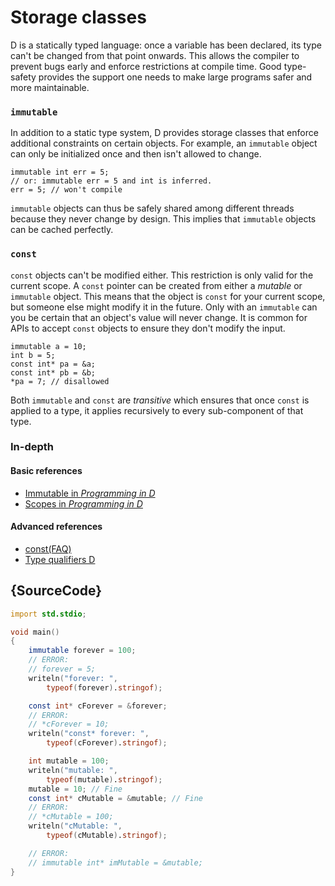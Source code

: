 # Storage classes

D is a statically typed language: once a variable has been declared,
its type can't be changed from that point onwards. This allows
the compiler to prevent bugs early and enforce restrictions
at compile time.  Good type-safety provides the support one needs
to make large programs safer and more maintainable.

### `immutable`

In addition to a static type system, D provides
storage classes that enforce additional
constraints on certain objects. For example, an
`immutable` object can only
be initialized once and then isn't
allowed to change.

    immutable int err = 5;
    // or: immutable err = 5 and int is inferred.
    err = 5; // won't compile

`immutable` objects can thus be safely shared among different threads
because they never change by design. This implies that `immutable`
objects can be cached perfectly.

### `const`

`const` objects can't be modified either. This
restriction is only valid for the current scope. A `const`
pointer can be created from either a *mutable* or
`immutable` object. This means that the object
is `const` for your current scope, but someone
else might modify it in the future. Only with an `immutable`
can you be certain that an object's value will never
change. It is common for APIs to accept `const` objects
to ensure they don't modify the input.

    immutable a = 10;
    int b = 5;
    const int* pa = &a;
    const int* pb = &b;
    *pa = 7; // disallowed

Both `immutable` and `const` are _transitive_ which ensures that once
`const` is applied to a type, it applies recursively to every sub-component of that type.

### In-depth

#### Basic references

- [Immutable in _Programming in D_](http://ddili.org/ders/d.en/const_and_immutable.html)
- [Scopes in _Programming in D_](http://ddili.org/ders/d.en/name_space.html)

#### Advanced references

- [const(FAQ)](https://dlang.org/const-faq.html)
- [Type qualifiers D](https://dlang.org/spec/const3.html)

## {SourceCode}

```d
import std.stdio;

void main()
{
    immutable forever = 100;
    // ERROR:
    // forever = 5;
    writeln("forever: ",
        typeof(forever).stringof);

    const int* cForever = &forever;
    // ERROR:
    // *cForever = 10;
    writeln("const* forever: ",
        typeof(cForever).stringof);

    int mutable = 100;
    writeln("mutable: ",
        typeof(mutable).stringof);
    mutable = 10; // Fine
    const int* cMutable = &mutable; // Fine
    // ERROR:
    // *cMutable = 100;
    writeln("cMutable: ",
        typeof(cMutable).stringof);

    // ERROR:
    // immutable int* imMutable = &mutable;
}
```
